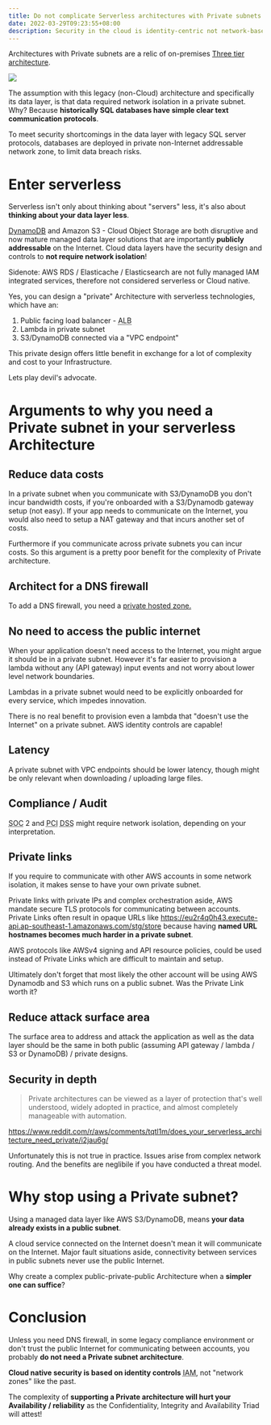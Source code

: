 ```yaml
---
title: Do not complicate Serverless architectures with Private subnets
date: 2022-03-29T09:23:55+08:00
description: Security in the cloud is identity-centric not network-based
---
```


Architectures with Private subnets are a relic of on-premises [Three tier
architecture](https://docs.aws.amazon.com/whitepapers/latest/serverless-multi-tier-architectures-api-gateway-lambda/three-tier-architecture-overview.html).

<img src="https://s.natalian.org/2022-03-29/three-tier-data.png">

The assumption with this legacy (non-Cloud) architecture and specifically its
data layer, is that data required network isolation in a private subnet. Why?
Because **historically SQL databases have simple clear text communication
protocols**.

To meet security shortcomings in the data layer with legacy SQL server
protocols, databases are deployed in private non-Internet
addressable network zone, to limit data breach risks.

# Enter serverless

Serverless isn't only about thinking about "servers" less, it's also about
**thinking about your data layer less**.

[DynamoDB](https://aws.amazon.com/blogs/aws/happy-birthday-dynamodb) and Amazon
S3 - Cloud Object Storage are both disruptive and now mature managed data layer
solutions that are importantly **publicly addressable** on the Internet. Cloud
data layers have the security design and controls to **not require network
isolation**!

Sidenote: AWS RDS / Elasticache / Elasticsearch are not fully managed IAM
integrated services, therefore not considered serverless or Cloud native.

Yes, you can design a "private" Architecture with serverless technologies, which have an:

1. Public facing load balancer - <abbr title="Application Load Balancer">ALB</abbr>
2. Lambda in private subnet
3. S3/DynamoDB connected via a "VPC endpoint"

This private design offers little benefit in exchange for a lot of complexity
and cost to your Infrastructure.

Lets play devil's advocate.

# Arguments to why you need a Private subnet in your serverless Architecture

## Reduce data costs

In a private subnet when you communicate with S3/DynamoDB you don't incur
bandwidth costs, if you're onboarded with a S3/Dynamodb gateway setup (not
easy). If your app needs to communicate on the Internet, you would also need to
setup a NAT gateway and that incurs another set of costs.

Furthermore if you communicate across private subnets you can incur costs. So
this argument is a pretty poor benefit for the complexity of Private
architecture.

## Architect for a DNS firewall

To add a DNS firewall, you need a [private hosted
zone.](https://docs.aws.amazon.com/Route53/latest/DeveloperGuide/resolver-dns-firewall.html)

## No need to access the public internet

When your application doesn't need access to the Internet, you might argue it
should be in a private subnet. However it's far easier to provision a lambda
without any (API gateway) input events and not worry about lower level network
boundaries.

Lambdas in a private subnet would need to be explicitly onboarded for every
service, which impedes innovation.

There is no real benefit to provision even a lambda that "doesn't use the
Internet" on a private subnet. AWS identity controls are capable!

## Latency

A private subnet with VPC endpoints should be lower latency, though might be
only relevant when downloading / uploading large files.

## Compliance / Audit

<abbr title="System and Organization Controls">SOC</abbr> 2 and <abbr
title="Payment Card Industry">PCI</abbr> <abbr title="Data Security
Standard">DSS</abbr> might require network isolation, depending on your
interpretation.

## Private links

If you require to communicate with other AWS accounts in some network
isolation, it makes sense to have your own private subnet.

Private links with private IPs and complex orchestration aside, AWS mandate
secure TLS protocols for communicating between accounts. Private Links often
result in opaque URLs like
https://eu2r4q0h43.execute-api.ap-southeast-1.amazonaws.com/stg/store because
having **named URL hostnames becomes much harder in a private subnet**.

AWS protocols like AWSv4 signing and API resource policies, could be used
instead of Private Links which are difficult to maintain and setup.

Ultimately don't forget that most likely the other account will be using AWS
Dynamodb and S3 which runs on a public subnet. Was the Private Link worth it?

## Reduce attack surface area

The surface area to address and attack the application as well as the data
layer should be the same in both public (assuming API gateway /
lambda / S3 or DynamoDB) / private designs.

## Security in depth

> Private architectures can be viewed as a layer of protection that's well
> understood, widely adopted in practice, and almost completely manageable with
> automation.

https://www.reddit.com/r/aws/comments/tqtl1m/does_your_serverless_architecture_need_private/i2jau6g/

Unfortunately this is not true in practice. Issues arise from complex network
routing. And the benefits are neglibile if you have conducted a threat model.

# Why stop using a Private subnet?

Using a managed data layer like AWS S3/DynamoDB, means **your data already
exists in a public subnet**.

A cloud service connected on the Internet doesn't mean it will communicate on
the Internet. Major fault situations aside, connectivity between services in
public subnets never use the public Internet.

Why create a complex public-private-public Architecture when a **simpler one can
suffice**?

# Conclusion

Unless you need DNS firewall, in some legacy compliance environment or don't
trust the public Internet for communicating between accounts, you probably **do
not need a Private subnet architecture**.

**Cloud native security is based on identity controls** <abbr title="Identity and
Access Management">IAM</abbr>, not "network zones" like the past.

The complexity of **supporting a Private architecture will hurt your
Availability / reliability** as the Confidentiality, Integrity and Availability
Triad will attest!
